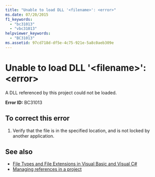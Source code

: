 ```yaml
---
title: "Unable to load DLL '<filename>': <error>"
ms.date: 07/20/2015
f1_keywords: 
  - "bc31013"
  - "vbc31013"
helpviewer_keywords: 
  - "BC31013"
ms.assetid: 97cd718d-df5e-4c75-921e-5a8c0aeb309e
---
```

# Unable to load DLL '\<filename>': \<error>
A DLL referenced by this project could not be loaded.  
  
 **Error ID:** BC31013  
  
## To correct this error  
  
1. Verify that the file is in the specified location, and is not locked by another application.  
  
## See also

- [File Types and File Extensions in Visual Basic and Visual C#](https://docs.microsoft.com/previous-versions/visualstudio/visual-studio-2010/8k0zafxb(v=vs.100))
- [Managing references in a project](/visualstudio/ide/managing-references-in-a-project)
